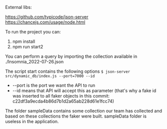 External libs: 

https://github.com/typicode/json-server
https://chancejs.com/usage/node.html

To run the project you can:
1. npm install
2. npm run start2

You can perform a query by importing the collection available in ./Insomnia_2022-07-26.json

The script start contains the following options
`$ json-server src/dynamic_db/index.js --port=7000 --id`
* --port is the port we want the API to run
* --id means that API will accept this as parameter (that's why a fake id was inserted to all faker objects in this commit: c22df3a9ecda4b86d7b1d2a65ab228d61e1fcc74)

The folder sampleData contains some collection our team has collected and based on these collections the faker were built. sampleData folder is useless in the application.